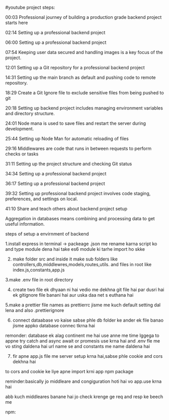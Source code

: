 #youtube project
steps:


00:03 Professional journey of building a production grade backend project starts here

02:14 Setting up a professional backend project

06:00 Setting up a professional backend project

07:54 Keeping user data secured and handling images is a key focus of the project.

12:01 Setting up a Git repository for a professional backend project

14:31 Setting up the main branch as default and pushing code to remote repository.

18:29 Create a Git Ignore file to exclude sensitive files from being pushed to git

20:18 Setting up backend project includes managing environment variables and directory structure.

24:01 Node mana is used to save files and restart the server during development.

25:44 Setting up Node Man for automatic reloading of files

29:16 Middlewares are code that runs in between requests to perform checks or tasks

31:11 Setting up the project structure and checking Git status

34:34 Setting up a professional backend project

36:17 Setting up a professional backend project

39:32 Setting up professional backend project involves code staging, preferences, and settings on local.

41:10 Share and teach others about backend project setup


Aggregation in databases means combining and processing data to get useful information.

steps of setup a envirnment of backend

1.install express in terminal -> packeage .json me rename karna script ko and type module dena hai take es6 module ki tarhe import ho skke

2. make folder src and inside it make sub folders like controllers,db,middlewres,models,routes,utils.
and files in root like index.js,constants,app.js

3.make .env file in root directory

4. create two file ek dhyaan ni hai vedio me dekhna git file hai par dusri hai ek gitignore file banani hai aur uska daa net s euthana hai

5.make a prettier file names as prettierrc jisme me kuch default setting dal lena and also .prettierignore 

6. connect dataabase vo kaise sabse phle db folder ke ander ek file banao jisme appko database connec tkrna hai

remonder: database ek alag continent me hai use anne me time lggega to appne try catch and async await or promesis use krna hai and .env fle me vo sting daldena hai url name se and constants me name daldena hai

7. fir apne app.js file me server setup krna hai,sabse phle cookie and cors dekhna hai

to cors and cookie ke liye apne import krni app npm package

reminder:basically jo middleare and congiguration hoti hai vo app.use krna hai

abb kuch middleares banane hai jo check krenge ge req and resp ke beech me


npm:



